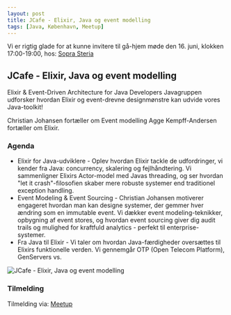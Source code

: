 ```yaml
---
layout: post
title: JCafe - Elixir, Java og event modelling
tags: [Java, København, Meetup]
---
```


Vi er rigtig glade for at kunne invitere til gå-hjem møde den 16. juni, klokken 17:00-19:00, hos: [Sopra Steria](https://maps.app.goo.gl/P7Ls4c9Rj6gojPQr9)  


## JCafe - Elixir, Java og event modelling


Elixir & Event-Driven Architecture for Java Developers
Javagruppen udforsker hvordan Elixir og event-drevne designmønstre kan udvide vores Java-toolkit!

Christian Johansen fortæller om Event modelling
Agge Kempff-Andersen fortæller om Elixir.

### Agenda

* Elixir for Java-udviklere - Oplev hvordan Elixir tackle de udfordringer, vi kender fra Java: concurrency, skalering og fejlhåndtering. Vi sammenligner Elixirs Actor-model med Javas threading, og ser hvordan "let it crash"-filosofien skaber mere robuste systemer end traditionel exception handling.
* Event Modeling & Event Sourcing - Christian Johansen motiverer engageret hvordan man kan designe systemer, der gemmer hver ændring som en immutable event. Vi dækker event modeling-teknikker, opbygning af event stores, og hvordan event sourcing giver dig audit trails og mulighed for kraftfuld analytics - perfekt til enterprise-systemer.
* Fra Java til Elixir - Vi taler om hvordan Java-færdigheder oversættes til Elixirs funktionelle verden. Vi gennemgår OTP (Open Telecom Platform), GenServers vs. 

<p><img src="/assets/img/posts/2025/jcafe-elixir.avif" alt="JCafe - Elixir, Java og event modelling" /></p>

### Tilmelding 

Tilmelding via:  [Meetup](https://www.meetup.com/copenhagen-javagruppen-meetup/events/308112685/) 



